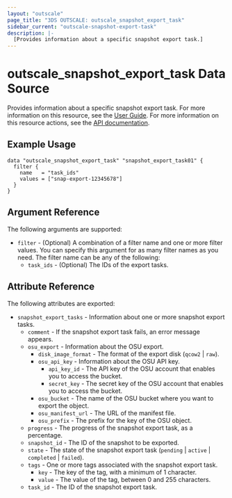 ```yaml
---
layout: "outscale"
page_title: "3DS OUTSCALE: outscale_snapshot_export_task"
sidebar_current: "outscale-snapshot-export-task"
description: |-
  [Provides information about a specific snapshot export task.]
---
```


# outscale_snapshot_export_task Data Source

Provides information about a specific snapshot export task.
For more information on this resource, see the [User Guide](https://wiki.outscale.net/display/EN/About+Snapshots).
For more information on this resource actions, see the [API documentation](https://docs.outscale.com/api#3ds-outscale-api-snapshot).

## Example Usage

```hcl
data "outscale_snapshot_export_task" "snapshot_export_task01" {
  filter {
    name   = "task_ids"
    values = ["snap-export-12345678"]
  }
}
```

## Argument Reference

The following arguments are supported:

* `filter` - (Optional) A combination of a filter name and one or more filter values. You can specify this argument for as many filter names as you need. The filter name can be any of the following:
    * `task_ids` - (Optional) The IDs of the export tasks.

## Attribute Reference

The following attributes are exported:

* `snapshot_export_tasks` - Information about one or more snapshot export tasks.
    * `comment` - If the snapshot export task fails, an error message appears.
    * `osu_export` - Information about the OSU export.
        * `disk_image_format` - The format of the export disk (`qcow2` \| `raw`).
        * `osu_api_key` - Information about the OSU API key.
            * `api_key_id` - The API key of the OSU account that enables you to access the bucket.
            * `secret_key` - The secret key of the OSU account that enables you to access the bucket.
        * `osu_bucket` - The name of the OSU bucket where you want to export the object.
        * `osu_manifest_url` - The URL of the manifest file.
        * `osu_prefix` - The prefix for the key of the OSU object.
    * `progress` - The progress of the snapshot export task, as a percentage.
    * `snapshot_id` - The ID of the snapshot to be exported.
    * `state` - The state of the snapshot export task (`pending` \| `active` \| `completed` \| `failed`).
    * `tags` - One or more tags associated with the snapshot export task.
        * `key` - The key of the tag, with a minimum of 1 character.
        * `value` - The value of the tag, between 0 and 255 characters.
    * `task_id` - The ID of the snapshot export task.
